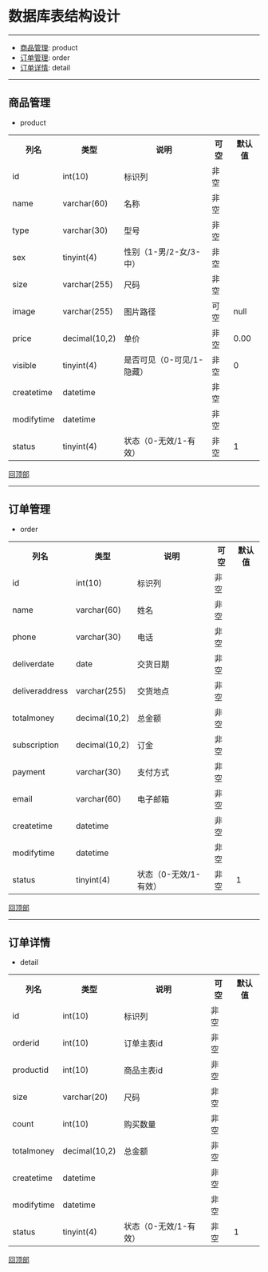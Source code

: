 # 数据库表结构设计


---
* [商品管理](#商品管理): product
* [订单管理](#订单管理): order
* [订单详情](#订单详情): detail


---
## 商品管理

* product

<table>
    <tr><th>列名</th><th>类型</th><th>说明</th><th>可空</th><th>默认值</th></tr>
    <tr><td>id</td><td>int(10)</td><td>标识列</td><td>非空</td><td></td></tr>
    <tr><td>name</td><td>varchar(60)</td><td>名称</td><td>非空</td><td></td></tr>
    <tr><td>type</td><td>varchar(30)</td><td>型号</td><td>非空</td><td></td></tr>
    <tr><td>sex</td><td>tinyint(4)</td><td>性别（1-男/2-女/3-中）</td><td>非空</td><td></td></tr>
    <tr><td>size</td><td>varchar(255)</td><td>尺码</td><td>非空</td><td></td></tr>
    <tr><td>image</td><td>varchar(255)</td><td>图片路径</td><td>可空</td><td>null</td></tr>
    <tr><td>price</td><td>decimal(10,2)</td><td>单价</td><td>非空</td><td>0.00</td></tr>
    <tr><td>visible</td><td>tinyint(4)</td><td>是否可见（0-可见/1-隐藏）</td><td>非空</td><td>0</td></tr>
    <tr><td>createtime</td><td>datetime</td><td></td><td>非空</td><td></td></tr>
    <tr><td>modifytime</td><td>datetime</td><td></td><td>非空</td><td></td></tr>
    <tr><td>status</td><td>tinyint(4)</td><td>状态（0-无效/1-有效）</td><td>非空</td><td>1</td></tr>
</table>

[回顶部](#数据库表结构设计)

---
## 订单管理

* order

<table>
    <tr><th>列名</th><th>类型</th><th>说明</th><th>可空</th><th>默认值</th></tr>
    <tr><td>id</td><td>int(10)</td><td>标识列</td><td>非空</td><td></td></tr>
    <tr><td>name</td><td>varchar(60)</td><td>姓名</td><td>非空</td><td></td></tr>
    <tr><td>phone</td><td>varchar(30)</td><td>电话</td><td>非空</td><td></td></tr>
    <tr><td>deliverdate</td><td>date</td><td>交货日期</td><td>非空</td><td></td></tr>
    <tr><td>deliveraddress</td><td>varchar(255)</td><td>交货地点</td><td>非空</td><td></td></tr>
    <tr><td>totalmoney</td><td>decimal(10,2)</td><td>总金额</td><td>非空</td><td></td></tr>
    <tr><td>subscription</td><td>decimal(10,2)</td><td>订金</td><td>非空</td><td></td></tr>
    <tr><td>payment</td><td>varchar(30)</td><td>支付方式</td><td>非空</td><td></td></tr>
    <tr><td>email</td><td>varchar(60)</td><td>电子邮箱</td><td>非空</td><td></td></tr>
    <tr><td>createtime</td><td>datetime</td><td></td><td>非空</td><td></td></tr>
    <tr><td>modifytime</td><td>datetime</td><td></td><td>非空</td><td></td></tr>
    <tr><td>status</td><td>tinyint(4)</td><td>状态（0-无效/1-有效）</td><td>非空</td><td>1</td></tr>
</table>

[回顶部](#数据库表结构设计)

---
## 订单详情

* detail

<table>
    <tr><th>列名</th><th>类型</th><th>说明</th><th>可空</th><th>默认值</th></tr>
    <tr><td>id</td><td>int(10)</td><td>标识列</td><td>非空</td><td></td></tr>
    <tr><td>orderid</td><td>int(10)</td><td>订单主表id</td><td>非空</td><td></td></tr>
    <tr><td>productid</td><td>int(10)</td><td>商品主表id</td><td>非空</td><td></td></tr>
    <tr><td>size</td><td>varchar(20)</td><td>尺码</td><td>非空</td><td></td></tr>
    <tr><td>count</td><td>int(10)</td><td>购买数量</td><td>非空</td><td></td></tr>
    <tr><td>totalmoney</td><td>decimal(10,2)</td><td>总金额</td><td>非空</td><td></td></tr>
    <tr><td>createtime</td><td>datetime</td><td></td><td>非空</td><td></td></tr>
    <tr><td>modifytime</td><td>datetime</td><td></td><td>非空</td><td></td></tr>
    <tr><td>status</td><td>tinyint(4)</td><td>状态（0-无效/1-有效）</td><td>非空</td><td>1</td></tr>
</table>

[回顶部](#数据库表结构设计)
